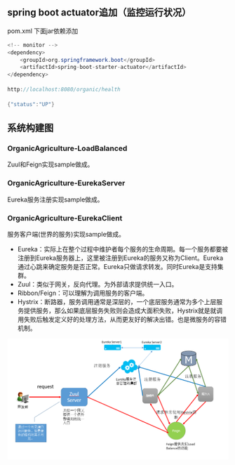 

## spring boot actuator追加（监控运行状况）

pom.xml 下面jar依赖添加

```java
<!-- monitor -->
<dependency>
	<groupId>org.springframework.boot</groupId>
	<artifactId>spring-boot-starter-actuator</artifactId>
</dependency>

http://localhost:8080/organic/health

{"status":"UP"}
```

## 系统构建图
### OrganicAgriculture-LoadBalanced
Zuul和Feign实现sample做成。

### OrganicAgriculture-EurekaServer
Eureka服务注册实现sample做成。

### OrganicAgriculture-EurekaClient
服务客户端(世界的服务)实现sample做成。

* Eureka：实际上在整个过程中维护者每个服务的生命周期。每一个服务都要被注册到Eureka服务器上，这里被注册到Eureka的服务又称为Client。Eureka通过心跳来确定服务是否正常。Eureka只做请求转发。同时Eureka是支持集群。
* Zuul：类似于网关，反向代理。为外部请求提供统一入口。 
* Ribbon/Feign：可以理解为调用服务的客户端。 
* Hystrix：断路器，服务调用通常是深层的，一个底层服务通常为多个上层服务提供服务，那么如果底层服务失败则会造成大面积失败，Hystrix就是就调用失败后触发定义好的处理方法，从而更友好的解决出错。也是微服务的容错机制。

![image](https://github.com/yueheng-li/OrganicAgriculture/blob/devlop/source/springcloud.PNG)

